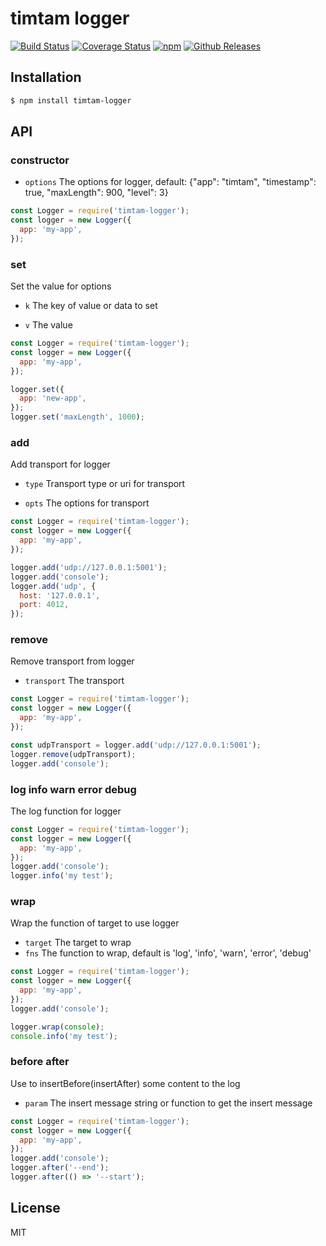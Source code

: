 # timtam logger

[![Build Status](https://travis-ci.org/vicanso/timtam-logger.svg?branch=master)](https://travis-ci.org/vicanso/timtam-logger)
[![Coverage Status](https://img.shields.io/coveralls/vicanso/timtam-logger/master.svg?style=flat)](https://coveralls.io/r/vicanso/timtam-logger?branch=master)
[![npm](http://img.shields.io/npm/v/timtam-logger.svg?style=flat-square)](https://www.npmjs.org/package/timtam-logger)
[![Github Releases](https://img.shields.io/npm/dm/timtam-logger.svg?style=flat-square)](https://github.com/vicanso/timtam-logger)

## Installation

```bash
$ npm install timtam-logger
```

## API

### constructor

- `options` The options for logger, default: {"app": "timtam", "timestamp": true, "maxLength": 900, "level": 3}

```js
const Logger = require('timtam-logger');
const logger = new Logger({
  app: 'my-app',
});
```

### set

Set the value for options

- `k` The key of value or data to set

- `v` The value

```js
const Logger = require('timtam-logger');
const logger = new Logger({
  app: 'my-app',
});

logger.set({
  app: 'new-app',
});
logger.set('maxLength', 1000);
```

### add

Add transport for logger

- `type` Transport type or uri for transport

- `opts` The options for transport

```js
const Logger = require('timtam-logger');
const logger = new Logger({
  app: 'my-app',
});

logger.add('udp://127.0.0.1:5001');
logger.add('console');
logger.add('udp', {
  host: '127.0.0.1',
  port: 4012,
});
```

### remove

Remove transport from logger

- `transport` The transport

```js
const Logger = require('timtam-logger');
const logger = new Logger({
  app: 'my-app',
});

const udpTransport = logger.add('udp://127.0.0.1:5001');
logger.remove(udpTransport);
logger.add('console');
```

### log info warn error debug

The log function for logger

```js
const Logger = require('timtam-logger');
const logger = new Logger({
  app: 'my-app',
});
logger.add('console');
logger.info('my test');
```

### wrap

Wrap the function of target to use logger

- `target` The target to wrap 
- `fns` The function to wrap, default is 'log', 'info', 'warn', 'error', 'debug'

```js
const Logger = require('timtam-logger');
const logger = new Logger({
  app: 'my-app',
});
logger.add('console');

logger.wrap(console);
console.info('my test');
```

### before after

Use to insertBefore(insertAfter) some content to the log

- `param` The insert message string or function to get the insert message

```js
const Logger = require('timtam-logger');
const logger = new Logger({
  app: 'my-app',
});
logger.add('console');
logger.after('--end');
logger.after(() => '--start');
```


## License

MIT

